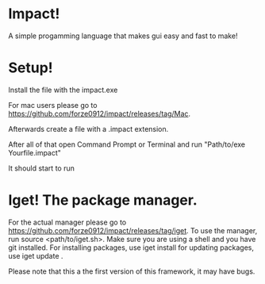 # Impact!

A simple progamming language that makes gui easy and fast to make!

# Setup!

Install the file with the impact.exe

For mac users please go to https://github.com/forze0912/impact/releases/tag/Mac.

Afterwards create a file with a .impact extension.

After all of that open Command Prompt or Terminal and run "Path/to/exe Yourfile.impact"

It should start to run

# Iget! The package manager.
  For the actual manager please go to https://github.com/forze0912/impact/releases/tag/iget.
  To use the manager, run source <path/to/iget.sh>. Make sure you are using a shell and you have git installed.
  For installing packages, use iget install <github url>
  for updating packages, use iget update <github url> <package name>.

Please note that this a the first version of this framework, it may have bugs.

